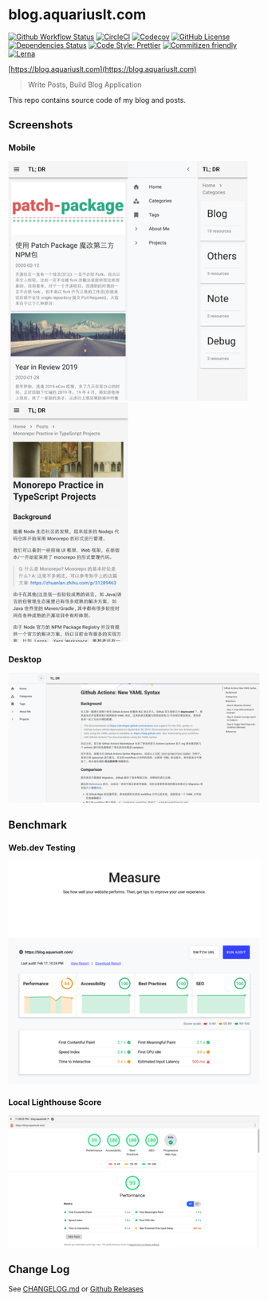 # blog.aquariuslt.com

[![Github Workflow Status](https://github.com/aquariuslt/blog/workflows/build/badge.svg)](https://github.com/aquariuslt/blog/actions) [![CircleCI](https://circleci.com/gh/aquariuslt/blog.svg?style=svg)](https://circleci.com/gh/aquariuslt/blog) [![Codecov](https://codecov.io/gh/aquariuslt/blog/branch/master/graph/badge.svg)](https://codecov.io/gh/aquariuslt/blog) [![GitHub License](https://img.shields.io/github/license/aquariuslt/blog.svg)](https://github.com/aquariuslt/blog/blob/master/LICENSE) [![Dependencies Status](https://david-dm.org/aquariuslt/blog/status.svg)](https://david-dm.org/aquariuslt/blog) [![Code Style: Prettier](https://img.shields.io/badge/code_style-prettier-ff69b4.svg)](https://github.com/prettier/prettier) [![Commitizen friendly](https://img.shields.io/badge/commitizen-friendly-brightgreen.svg)](http://commitizen.github.io/cz-cli/) [![Lerna](https://img.shields.io/badge/maintained%20with-lerna-cc00ff.svg)](https://lerna.js.org/)

[https://blog.aquariuslt.com](https://blog.aquariuslt.com)

> Write Posts, Build Blog Application

This repo contains source code of my blog and posts.

## Screenshots

### Mobile

<img alt="mobile-home" src="./docs/images/screenshot-mobile-home.png" width="240"/><img alt="mobile-category" src="./docs/images/screenshot-mobile-category.png" width="240"/><img alt="mobile-detail" src="./docs/images/screenshot-mobile-detail.png" width="240" />

### Desktop

![](./docs/images/screenshot-desktop-detail.png)

## Benchmark

### Web.dev Testing

![](./docs/images/web-dot-dev-benchmark.png)

### Local Lighthouse Score

![](./docs/images/lighthouse-result.png)

## Change Log

See [CHANGELOG.md](./CHANGELOG.md) or [Github Releases](https://github.com/aquariuslt/blog/releases)
